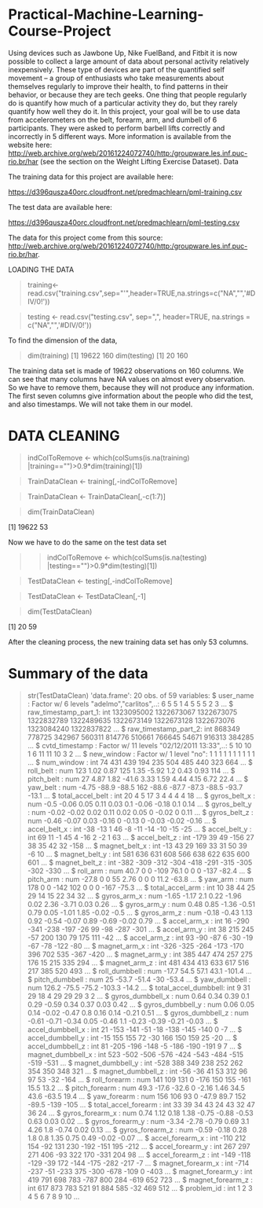 # Practical-Machine-Learning-Course-Project
Using devices such as Jawbone Up, Nike FuelBand, and Fitbit it is now possible to collect a large amount of data about personal activity relatively inexpensively. These type of devices are part of the quantified self movement – a group of enthusiasts who take measurements about themselves regularly to improve their health, to find patterns in their behavior, or because they are tech geeks. One thing that people regularly do is quantify how much of a particular activity they do, but they rarely quantify how well they do it. In this project, your goal will be to use data from accelerometers on the belt, forearm, arm, and dumbell of 6 participants. They were asked to perform barbell lifts correctly and incorrectly in 5 different ways. More information is available from the website here: http://web.archive.org/web/20161224072740/http:/groupware.les.inf.puc-rio.br/har (see the section on the Weight Lifting Exercise Dataset).
Data

The training data for this project are available here:

https://d396qusza40orc.cloudfront.net/predmachlearn/pml-training.csv

The test data are available here:

https://d396qusza40orc.cloudfront.net/predmachlearn/pml-testing.csv

The data for this project come from this source: http://web.archive.org/web/20161224072740/http:/groupware.les.inf.puc-rio.br/har.

LOADING THE DATA

> training<-read.csv("training.csv",sep="'",header=TRUE,na.strings=c("NA","",'#DIV/0!'))

> testing <- read.csv("testing.csv", sep=",", header=TRUE, na.strings = c("NA","",'#DIV/0!'))

To find the dimension of the data,

> dim(training)
[1] 19622     160
> dim(testing)
[1]  20 160


  
 The training data set is made of 19622 observations on 160 columns. We can see that many columns have NA values on almost every observation. So we have to remove them, because they will not produce any information. The first seven columns give information about the people who did the test, and also timestamps. We will not take them in our model.
 # DATA CLEANING
 
> indColToRemove <- which(colSums(is.na(training) |training=="")>0.9*dim(training)[1])

> TrainDataClean <- training[,-indColToRemove]

> TrainDataClean <- TrainDataClean[,-c(1:7)]

> dim(TrainDataClean)

 [1] 19622    53

Now we have to do the same on the test data set

 >> indColToRemove <- which(colSums(is.na(testing) |testing=="")>0.9*dim(testing)[1])

 > TestDataClean <- testing[,-indColToRemove]

 > TestDataClean <- TestDataClean[,-1]

 > dim(TestDataClean)

 [1] 20 59

After the cleaning process, the new training data set has only 53 columns.

# Summary of the data
            
> str(TestDataClean)
'data.frame':	20 obs. of  59 variables:
 $ user_name           : Factor w/ 6 levels "adelmo","carlitos",..: 6 5 5 1 4 5 5 5 2 3 ...
 $ raw_timestamp_part_1: int  1323095002 1322673067 1322673075 1322832789 1322489635 1322673149 1322673128 1322673076 1323084240 1322837822 ...
 $ raw_timestamp_part_2: int  868349 778725 342967 560311 814776 510661 766645 54671 916313 384285 ...
 $ cvtd_timestamp      : Factor w/ 11 levels "02/12/2011 13:33",..: 5 10 10 1 6 11 11 10 3 2 ...
 $ new_window          : Factor w/ 1 level "no": 1 1 1 1 1 1 1 1 1 1 ...
 $ num_window          : int  74 431 439 194 235 504 485 440 323 664 ...
 $ roll_belt           : num  123 1.02 0.87 125 1.35 -5.92 1.2 0.43 0.93 114 ...
 $ pitch_belt          : num  27 4.87 1.82 -41.6 3.33 1.59 4.44 4.15 6.72 22.4 ...
 $ yaw_belt            : num  -4.75 -88.9 -88.5 162 -88.6 -87.7 -87.3 -88.5 -93.7 -13.1 ...
 $ total_accel_belt    : int  20 4 5 17 3 4 4 4 4 18 ...
 $ gyros_belt_x        : num  -0.5 -0.06 0.05 0.11 0.03 0.1 -0.06 -0.18 0.1 0.14 ...
 $ gyros_belt_y        : num  -0.02 -0.02 0.02 0.11 0.02 0.05 0 -0.02 0 0.11 ...
 $ gyros_belt_z        : num  -0.46 -0.07 0.03 -0.16 0 -0.13 0 -0.03 -0.02 -0.16 ...
 $ accel_belt_x        : int  -38 -13 1 46 -8 -11 -14 -10 -15 -25 ...
 $ accel_belt_y        : int  69 11 -1 45 4 -16 2 -2 1 63 ...
 $ accel_belt_z        : int  -179 39 49 -156 27 38 35 42 32 -158 ...
 $ magnet_belt_x       : int  -13 43 29 169 33 31 50 39 -6 10 ...
 $ magnet_belt_y       : int  581 636 631 608 566 638 622 635 600 601 ...
 $ magnet_belt_z       : int  -382 -309 -312 -304 -418 -291 -315 -305 -302 -330 ...
 $ roll_arm            : num  40.7 0 0 -109 76.1 0 0 0 -137 -82.4 ...
 $ pitch_arm           : num  -27.8 0 0 55 2.76 0 0 0 11.2 -63.8 ...
 $ yaw_arm             : num  178 0 0 -142 102 0 0 0 -167 -75.3 ...
 $ total_accel_arm     : int  10 38 44 25 29 14 15 22 34 32 ...
 $ gyros_arm_x         : num  -1.65 -1.17 2.1 0.22 -1.96 0.02 2.36 -3.71 0.03 0.26 ...
 $ gyros_arm_y         : num  0.48 0.85 -1.36 -0.51 0.79 0.05 -1.01 1.85 -0.02 -0.5 ...
 $ gyros_arm_z         : num  -0.18 -0.43 1.13 0.92 -0.54 -0.07 0.89 -0.69 -0.02 0.79 ...
 $ accel_arm_x         : int  16 -290 -341 -238 -197 -26 99 -98 -287 -301 ...
 $ accel_arm_y         : int  38 215 245 -57 200 130 79 175 111 -42 ...
 $ accel_arm_z         : int  93 -90 -87 6 -30 -19 -67 -78 -122 -80 ...
 $ magnet_arm_x        : int  -326 -325 -264 -173 -170 396 702 535 -367 -420 ...
 $ magnet_arm_y        : int  385 447 474 257 275 176 15 215 335 294 ...
 $ magnet_arm_z        : int  481 434 413 633 617 516 217 385 520 493 ...
 $ roll_dumbbell       : num  -17.7 54.5 57.1 43.1 -101.4 ...
 $ pitch_dumbbell      : num  25 -53.7 -51.4 -30 -53.4 ...
 $ yaw_dumbbell        : num  126.2 -75.5 -75.2 -103.3 -14.2 ...
 $ total_accel_dumbbell: int  9 31 29 18 4 29 29 29 3 2 ...
 $ gyros_dumbbell_x    : num  0.64 0.34 0.39 0.1 0.29 -0.59 0.34 0.37 0.03 0.42 ...
 $ gyros_dumbbell_y    : num  0.06 0.05 0.14 -0.02 -0.47 0.8 0.16 0.14 -0.21 0.51 ...
 $ gyros_dumbbell_z    : num  -0.61 -0.71 -0.34 0.05 -0.46 1.1 -0.23 -0.39 -0.21 -0.03 ...
 $ accel_dumbbell_x    : int  21 -153 -141 -51 -18 -138 -145 -140 0 -7 ...
 $ accel_dumbbell_y    : int  -15 155 155 72 -30 166 150 159 25 -20 ...
 $ accel_dumbbell_z    : int  81 -205 -196 -148 -5 -186 -190 -191 9 7 ...
 $ magnet_dumbbell_x   : int  523 -502 -506 -576 -424 -543 -484 -515 -519 -531 ...
 $ magnet_dumbbell_y   : int  -528 388 349 238 252 262 354 350 348 321 ...
 $ magnet_dumbbell_z   : int  -56 -36 41 53 312 96 97 53 -32 -164 ...
 $ roll_forearm        : num  141 109 131 0 -176 150 155 -161 15.5 13.2 ...
 $ pitch_forearm       : num  49.3 -17.6 -32.6 0 -2.16 1.46 34.5 43.6 -63.5 19.4 ...
 $ yaw_forearm         : num  156 106 93 0 -47.9 89.7 152 -89.5 -139 -105 ...
 $ total_accel_forearm : int  33 39 34 43 24 43 32 47 36 24 ...
 $ gyros_forearm_x     : num  0.74 1.12 0.18 1.38 -0.75 -0.88 -0.53 0.63 0.03 0.02 ...
 $ gyros_forearm_y     : num  -3.34 -2.78 -0.79 0.69 3.1 4.26 1.8 -0.74 0.02 0.13 ...
 $ gyros_forearm_z     : num  -0.59 -0.18 0.28 1.8 0.8 1.35 0.75 0.49 -0.02 -0.07 ...
 $ accel_forearm_x     : int  -110 212 154 -92 131 230 -192 -151 195 -212 ...
 $ accel_forearm_y     : int  267 297 271 406 -93 322 170 -331 204 98 ...
 $ accel_forearm_z     : int  -149 -118 -129 -39 172 -144 -175 -282 -217 -7 ...
 $ magnet_forearm_x    : int  -714 -237 -51 -233 375 -300 -678 -109 0 -403 ...
 $ magnet_forearm_y    : int  419 791 698 783 -787 800 284 -619 652 723 ...
 $ magnet_forearm_z    : int  617 873 783 521 91 884 585 -32 469 512 ...
 $ problem_id          : int  1 2 3 4 5 6 7 8 9 10 ...
